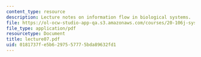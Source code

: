 ```yaml
---
content_type: resource
description: Lecture notes on information flow in biological systems.
file: https://ol-ocw-studio-app-qa.s3.amazonaws.com/courses/20-106j-systems-microbiology-fall-2006/0181737fe5b6297557775bda89632fd1_lecture07.pdf
file_type: application/pdf
resourcetype: Document
title: lecture07.pdf
uid: 0181737f-e5b6-2975-5777-5bda89632fd1
---
```

